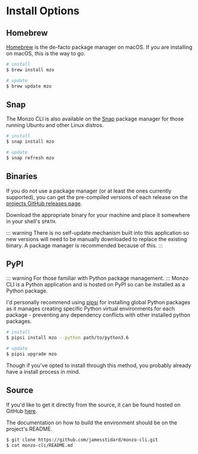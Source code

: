 # Install Options

## Homebrew
[Homebrew](https://brew.sh/) is the de-facto package manager on macOS.
If you are installing on macOS, this is the way to go.

```bash
# install
$ brew install mzo

# update
$ brew update mzo
```

## Snap
The Monzo CLI is also available on the [Snap](https://docs.snapcraft.io/)
package manager for those running Ubuntu and other Linux distros.

```bash
# install
$ snap install mzo

# update
$ snap refresh mzo
```

## Binaries
If you do not use a package manager (or at least the ones currently
supported), you can get the pre-compiled versions of each release on
the [projects GitHub releases page](https://github.com/jamesstidard/mzo-cli/releases).

Download the appropriate binary for your machine and place it somewhere
in your shell's `$PATH`.

::: warning
There is no self-update mechanism built into this application so new
versions will need to be manually downloaded to replace the existing
binary. A package manager is recommended because of this.
:::

## PyPI
::: warning
For those familiar with Python package management.
:::
Monzo CLI is a Python application and is hosted on PyPI so can be
installed as a Python package.

I'd personally recommend using [pipsi](https://github.com/mitsuhiko/pipsi)
for installing global Python packages as it manages creating specific
Python virtual environments for each package - preventing any dependency
conflicts with other installed python packages.

```bash
# install
$ pipsi install mzo --python path/to/python3.6

# update
$ pipsi upgrade mzo
```

Though if you've opted to install through this method, you probably
already have a install process in mind.

## Source
If you'd like to get it directly from the source, it can be found
hosted on GitHub [here](https://github.com/jamesstidard/monzo-cli).

The documentation on how to build the environment should be on the
project's README.

```bash
$ git clone https://github.com/jamesstidard/monzo-cli.git
$ cat monzo-cli/README.md
```
